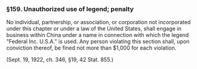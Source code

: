 ### §159. Unauthorized use of legend; penalty ###

No individual, partnership, or association, or corporation not incorporated under this chapter or under a law of the United States, shall engage in business within China under a name in connection with which the legend "Federal Inc. U.S.A." is used. Any person violating this section shall, upon conviction thereof, be fined not more than $1,000 for each violation.

(Sept. 19, 1922, ch. 346, §19, 42 Stat. 855.)